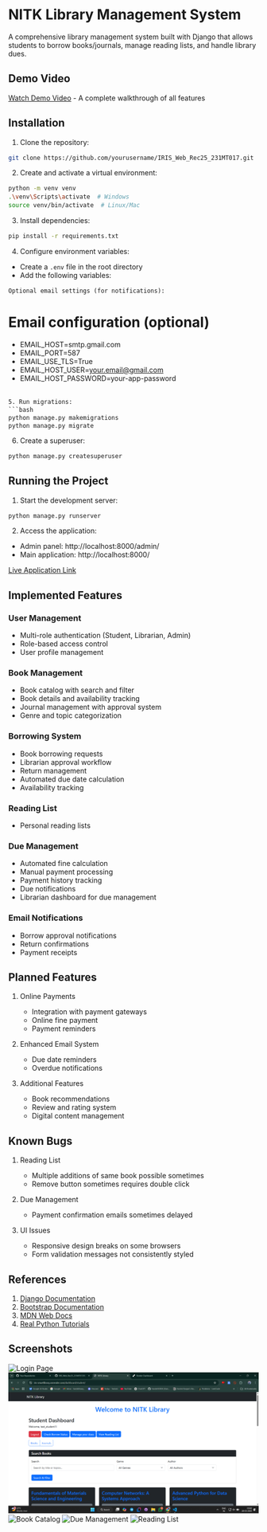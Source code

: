 # NITK Library Management System

A comprehensive library management system built with Django that allows students to borrow books/journals, manage reading lists, and handle library dues.

## Demo Video

[Watch Demo Video](https://youtu.be/placeholder) - A complete walkthrough of all features

## Installation

1. Clone the repository:
```bash
git clone https://github.com/yourusername/IRIS_Web_Rec25_231MT017.git
```

2. Create and activate a virtual environment:
```bash
python -m venv venv
.\venv\Scripts\activate  # Windows
source venv/bin/activate  # Linux/Mac
```

3. Install dependencies:
```bash
pip install -r requirements.txt
```

4. Configure environment variables:
- Create a `.env` file in the root directory
- Add the following variables:
```
Optional email settings (for notifications):
```
# Email configuration (optional)

- EMAIL_HOST=smtp.gmail.com
- EMAIL_PORT=587
- EMAIL_USE_TLS=True
- EMAIL_HOST_USER=your.email@gmail.com
- EMAIL_HOST_PASSWORD=your-app-password
```

5. Run migrations:
```bash
python manage.py makemigrations
python manage.py migrate
```

6. Create a superuser:
```bash
python manage.py createsuperuser
```

## Running the Project

1. Start the development server:
```bash
python manage.py runserver
```

2. Access the application:
- Admin panel: http://localhost:8000/admin/
- Main application: http://localhost:8000/

[Live Application Link]()

## Implemented Features

### User Management
- Multi-role authentication (Student, Librarian, Admin)
- Role-based access control
- User profile management

### Book Management
- Book catalog with search and filter
- Book details and availability tracking
- Journal management with approval system
- Genre and topic categorization

### Borrowing System
- Book borrowing requests
- Librarian approval workflow
- Return management
- Automated due date calculation
- Availability tracking

### Reading List
- Personal reading lists


### Due Management
- Automated fine calculation
- Manual payment processing
- Payment history tracking
- Due notifications
- Librarian dashboard for due management

### Email Notifications
- Borrow approval notifications
- Return confirmations
- Payment receipts

## Planned Features

1. Online Payments
   - Integration with payment gateways
   - Online fine payment
   - Payment reminders

2. Enhanced Email System
   - Due date reminders
   - Overdue notifications

3. Additional Features
   - Book recommendations
   - Review and rating system
   - Digital content management

## Known Bugs

1. Reading List
   - Multiple additions of same book possible sometimes
   - Remove button sometimes requires double click

2. Due Management
   - Payment confirmation emails sometimes delayed

3. UI Issues
   - Responsive design breaks on some browsers
   - Form validation messages not consistently styled

## References

1. [Django Documentation](https://docs.djangoproject.com/)
2. [Bootstrap Documentation](https://getbootstrap.com/docs/)
3. [MDN Web Docs](https://developer.mozilla.org/)
4. [Real Python Tutorials](https://realpython.com/)

## Screenshots

![Login Page](screenshots/login.png)
![Student Dashboard](screenshots/student-dashboard.png)
![Book Catalog](screenshots/book-catalog.png)
![Due Management](screenshots/dues.png)
![Reading List](screenshots/reading-list.png)
